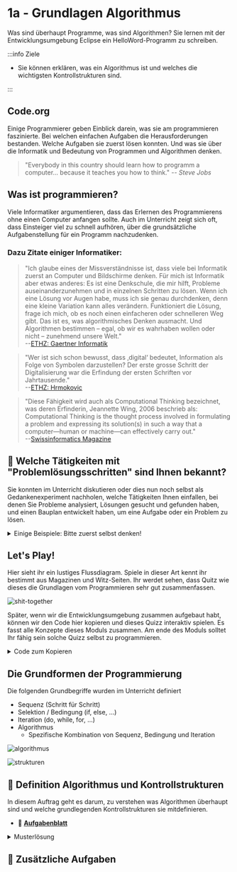 # 1a - Grundlagen Algorithmus

Was sind überhaupt Programme, was sind Algorithmen? Sie lernen mit der
Entwicklungsumgebung Eclipse ein HelloWord-Programm zu schreiben.

:::info Ziele

- Sie können erklären, was ein Algorithmus ist und welches die wichtigsten
  Kontrollstrukturen sind.

:::

## Code.org

<div class="grid"><div>

Einige Programmierer geben Einblick darein, was sie am programmieren
faszinierte. Bei welchen einfachen Aufgaben die Herausforderungen bestanden.
Welche Aufgaben sie zuerst lösen konnten. Und was sie über die Informatik und
Bedeutung von Programmen und Algorithmen denken.

> "Everybody in this country should learn how to programm a computer... because
> it teaches you how to think." _--&nbsp;Steve Jobs_

</div><div>

<YouTube id="nKIu9yen5nc" />

</div></div>

## Was ist programmieren?

Viele Informatiker argumentieren, dass das Erlernen des Programmierens ohne
einen Computer anfangen sollte. Auch im Unterricht zeigt sich oft, dass
Einsteiger viel zu schnell aufhören, über die grundsätzliche Aufgabenstellung
für ein Programm nachzudenken.

### Dazu Zitate einiger Informatiker:

> "Ich glaube eines der Missverständnisse ist, dass viele bei Informatik zuerst
> an Computer und Bildschirme denken. Für mich ist Informatik aber etwas
> anderes: Es ist eine Denkschule, die mir hilft, Probleme auseinanderzunehmen
> und in einzelnen Schritten zu lösen. Wenn ich eine Lösung vor Augen habe, muss
> ich sie genau durchdenken, denn eine kleine Variation kann alles verändern.
> Funktioniert die Lösung, frage ich mich, ob es noch einen einfacheren oder
> schnelleren Weg gibt. Das ist es, was algorithmisches Denken ausmacht. Und
> Algorithmen bestimmen – egal, ob wir es wahrhaben wollen oder nicht –
> zunehmend unsere Welt."<br/>
> --[ETHZ: Gaertner Informatik](https://www.ethz.ch/de/news-und-veranstaltungen/eth-news/news/2018/05/gaertner-informatik-weltsprache-fuer-kinder.html)

> "Wer ist sich schon bewusst, dass ‚digital‘ bedeutet, Information als Folge
> von Symbolen darzustellen? Der erste grosse Schritt der Digitalisierung war
> die Erfindung der ersten Schriften vor Jahrtausende."<br/>
> --[ETHZ: Hrmokovic](https://www.ethz.ch/content/main/de/news-und-veranstaltungen/eth-news/news/2018/07/blog-hromkovic-informatikunterricht.html)

> "Diese Fähigkeit wird auch als Computational Thinking bezeichnet, was deren
> Erfinderin, Jeannette Wing, 2006 beschrieb als: Computational Thinking is the
> thought process involved in formulating a problem and expressing its
> solution(s) in such a way that a computer—human or machine—can effectively
> carry out."<br/>
> --[Swissinformatics Magazine](https://magazine.swissinformatics.org/de/computational-thinking-%E2%89%A0-programming/)

## :pencil: Welche Tätigkeiten mit "Problemlösungsschritten" sind Ihnen bekannt?

Sie konnten im Unterricht diskutieren oder dies nun noch selbst als
Gedankenexperiment nachholen, welche Tätigkeiten Ihnen einfallen, bei denen Sie
Probleme analysiert, Lösungen gesucht und gefunden haben, und einen Bauplan
entwickelt haben, um eine Aufgabe oder ein Problem zu lösen.

<details><summary>Einige Beispiele: Bitte zuerst selbst denken!</summary>

Hier einige Beispiele von Tätigkeiten, die es erforderlich machen, Probleme
auseinanderzunehmen und in einzelnen Schritten zu lösen.

- Anleitung zum Aufbau einer kleinen LEGO-Welt
- Anleitung zum Aufbauen eines Schrankes
- Lösungsvorgehen für einfarbige Flächen beim Rubix-Cube
- Mise-en-place und die Umsetzung eines Kochrezeptes

</details>

## Let's Play!

Hier sieht ihr ein lustiges Flussdiagram. Spiele in dieser Art kennt ihr
bestimmt aus Magazinen und Witz-Seiten. Ihr werdet sehen, dass Quitz wie dieses
die Grundlagen vom Programmieren sehr gut zusammenfassen.

![shit-together](../../images/flowchart-shit-togetzer-loopable.png)

Später, wenn wir die Entwicklungsumgebung zusammen aufgebaut habt, können wir
den Code hier kopieren und dieses Quizz interaktiv spielen. Es fasst alle
Konzepte dieses Moduls zusammen. Am ende des Moduls solltet Ihr fähig sein
solche Quizz selbst zu programmieren.

<details><summary>Code zum Kopieren</summary>

```java
import java.util.Scanner;

public class ShitTogether {

  public static void main(String[] args) throws InterruptedException {
    Scanner scanner = new Scanner(System.in);
    boolean goalFullfiled = false;
    String plan = "";
    String goal = "";
    System.out.println("Get Your Shit Together!\n");
    do {
      System.out.println("Start with a GOAL: ");
      goal = scanner.next();
      System.out.println("\nDo you have a plan to achieve it? (That's your strategy)");
      System.out.println("1: Yes");
      System.out.println("2: No");
      if (scanner.nextInt() == 1) {
        System.out.println("\nMake One!: ");
        plan = scanner.next();
      }
      System.out.println("\nHow is it working out?");
      System.out.println("1: Great!");
      System.out.println("2: Not so Great!");
      if (scanner.nextInt() == 1) {
        goalFullfiled = true;
      } else {
        System.out.println("\nWhy?");
        System.out.println("1: I don't have enough Time to Do it all!");
        System.out.println("2: I have too much on my to-do list!");
        if (scanner.nextInt() == 1) {
          System.out.println("- Berak your plan into Small manageable chunks!");
        } else {
          System.out.println("- You need to priorize!");
        }
        System.out.println("- Schedule Time to focus on each chunk");
        System.out.println("\nDid you do each chunk when you saild you would?");
        System.out.println("1: Yes");
        System.out.println("2: No I failed to commit...");
        if (scanner.nextInt() == 1) {
          goalFullfiled = true;
        } else {
          System.out.println("You do not have your shit together!\n\n");
          goal = "";
          plan = "";
        }
      }
    } while (!goalFullfiled);

    System.out.println("HUZZAH! You have your shit together");
    System.out.println("You archived your goal: " + goal);
    if (!"".equals(plan)) {
      System.out.println("Whith the plan: " + plan);
    }
    scanner.close();
  }
}
```

</details>

## Die Grundformen der Programmierung

Die folgenden Grundbegriffe wurden im Unterricht definiert

- Sequenz (Schritt für Schritt)
- Selektion / Bedingung (if, else, ...)
- Iteration (do, while, for, ...)
- Algorithmus
  - Spezifische Kombination von Sequenz, Bedingung und Iteration

<div class="grid"><div>

![algorithmus](images/algorithmus.png)

</div><div>

![strukturen](images/strukturen.png)

</div></div>

## :pencil: Definition Algorithmus und Kontrollstrukturen

In diesem Auftrag geht es darum, zu verstehen was Algorithmen überhaupt sind und
welche grundlegenden Kontrollstrukturen sie mitdefinieren.

- :link:
  [**Aufgabenblatt**](https://drive.google.com/file/d/1ToXES69-oAbJMEc9H9H4NJ404kYyDtIe/view)

<details><summary>Musterlösung</summary>

:link:
[**Ausgefülltes Aufgabenblatt**](https://drive.google.com/file/d/1-j3JmnWYRX8tI3H8-T-2K5RE-FV5YWdO/view)

- Ein Algorithmus ist eine endliche Folge (Ablauf) aus eindeutigen und
  ausführbaren Anweisungen.
  - Eine eindeutige Handlungsvorschrift zur Lösung eines Problems oder einer
    Klasse von Problemen
- Ein Programm ist ein Algorithmus, der in einer formalisierten Sprache
  abgefasst ist und maschinell ausgeführt werden kann.
- Eine lineare Folge von Anweisungen nennt man Sequenz.
  - Ein Viereck zeichnen.
  - Die Wörter Hello, World hintereinander ausgeben.
  - ...
- Wenn eine Sequenz in zwei Sequenzen verzweigt, spricht man von
  Selektion/Bedingung.
- Die Wiederholung eines Abschnitts einer Sequenz wird als Iteration bezeichnet.

**Kein Algorithmus sind:**

- einschlafen
- aufstehen
- Emotionen
- Moral

</details>

## :pencil: Zusätzliche Aufgaben

<DocCardList />
